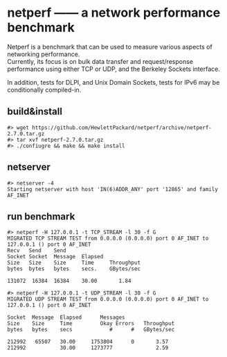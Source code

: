 # netperf —— a network performance benchmark

Netperf is a benchmark that can be used to measure various aspects of networking performance.  
Currently, its focus is on bulk data transfer and request/response performance using either TCP or UDP, 
and the Berkeley Sockets interface. 

In addition, tests for DLPI, and Unix Domain Sockets, tests for IPv6 may be conditionally compiled-in.

## build&install
```
#> wget https://github.com/HewlettPackard/netperf/archive/netperf-2.7.0.tar.gz
#> tar xvf netperf-2.7.0.tar.gz
#> ./confiugre && make && make install
```

## netserver
```
#> netserver -4
Starting netserver with host 'IN(6)ADDR_ANY' port '12865' and family AF_INET
```

## run benchmark
```
#> netperf -H 127.0.0.1 -t TCP_STREAM -l 30 -f G
MIGRATED TCP STREAM TEST from 0.0.0.0 (0.0.0.0) port 0 AF_INET to 127.0.0.1 () port 0 AF_INET
Recv   Send    Send
Socket Socket  Message  Elapsed
Size   Size    Size     Time     Throughput
bytes  bytes   bytes    secs.    GBytes/sec

131072  16384  16384    30.00       1.84

#> netperf -H 127.0.0.1 -t UDP_STREAM -l 30 -f G
MIGRATED UDP STREAM TEST from 0.0.0.0 (0.0.0.0) port 0 AF_INET to 127.0.0.1 () port 0 AF_INET

Socket  Message  Elapsed      Messages
Size    Size     Time         Okay Errors   Throughput
bytes   bytes    secs            #      #   GBytes/sec

212992   65507   30.00     1753804      0       3.57
212992           30.00     1273777              2.59
```